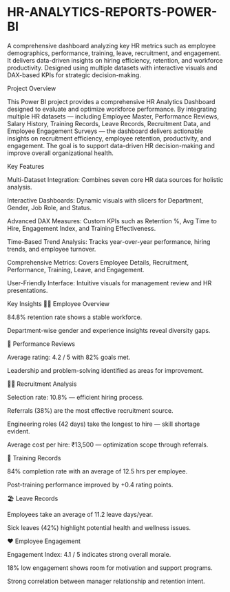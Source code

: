 # HR-ANALYTICS-REPORTS-POWER-BI
 A comprehensive dashboard analyzing key HR metrics such as employee demographics, performance, training, leave, recruitment, and engagement. It delivers data-driven insights on hiring efficiency, retention, and workforce productivity. Designed using multiple datasets with interactive visuals and DAX-based KPIs for strategic decision-making.

 

Project Overview

This Power BI project provides a comprehensive HR Analytics Dashboard designed to evaluate and optimize workforce performance.
By integrating multiple HR datasets — including Employee Master, Performance Reviews, Salary History, Training Records, Leave Records, Recruitment Data, and Employee Engagement Surveys — the dashboard delivers actionable insights on recruitment efficiency, employee retention, productivity, and engagement.
The goal is to support data-driven HR decision-making and improve overall organizational health.



 Key Features

 Multi-Dataset Integration: Combines seven core HR data sources for holistic analysis.

 Interactive Dashboards: Dynamic visuals with slicers for Department, Gender, Job Role, and Status.

 Advanced DAX Measures: Custom KPIs such as Retention %, Avg Time to Hire, Engagement Index, and Training Effectiveness.

 Time-Based Trend Analysis: Tracks year-over-year performance, hiring trends, and employee turnover.

 Comprehensive Metrics: Covers Employee Details, Recruitment, Performance, Training, Leave, and Engagement.

 User-Friendly Interface: Intuitive visuals for management review and HR presentations.

 

 Key Insights
🧍‍♂️ Employee Overview

84.8% retention rate shows a stable workforce.

Department-wise gender and experience insights reveal diversity gaps.

🧾 Performance Reviews

Average rating: 4.2 / 5 with 82% goals met.

Leadership and problem-solving identified as areas for improvement.

🧑‍💼 Recruitment Analysis

Selection rate: 10.8% — efficient hiring process.

Referrals (38%) are the most effective recruitment source.

Engineering roles (42 days) take the longest to hire — skill shortage evident.

Average cost per hire: ₹13,500 — optimization scope through referrals.

🎯 Training Records

84% completion rate with an average of 12.5 hrs per employee.

Post-training performance improved by +0.4 rating points.

🏖️ Leave Records

Employees take an average of 11.2 leave days/year.

Sick leaves (42%) highlight potential health and wellness issues.

❤️ Employee Engagement

Engagement Index: 4.1 / 5 indicates strong overall morale.

18% low engagement shows room for motivation and support programs.

Strong correlation between manager relationship and retention intent.
